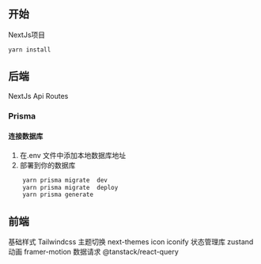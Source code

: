 ## 开始

NextJs项目

```bash
yarn install
```

## 后端

NextJs Api Routes

### Prisma

#### 连接数据库

1. 在.env 文件中添加本地数据库地址
2. 部署到你的数据库

```bash
    yarn prisma migrate  dev
    yarn prisma migrate  deploy
    yarn prisma generate
```
## 前端
基础样式 Tailwindcss
主题切换 next-themes
icon iconify
状态管理库 zustand
动画 framer-motion
数据请求 @tanstack/react-query